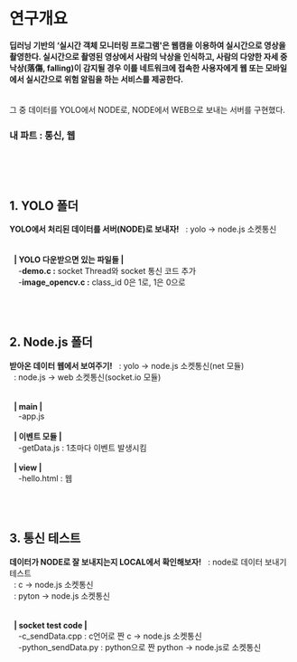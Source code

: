 # 연구개요

**딥러닝 기반의 ‘실시간 객체 모니터링 프로그램'은 웹캠을 이용하여 실시간으로 영상을 촬영한다. 실시간으로 촬영된 영상에서 사람의 낙상을 인식하고, 사람의 다양한 자세 중 낙상(落傷, falling)이 감지될 경우 이를 네트워크에 접속한 사용자에게 웹 또는 모바일에서 실시간으로 위험 알림을 하는 서비스를 제공한다.**  
<br><br>
 그 중 데이터를 YOLO에서 NODE로, NODE에서 WEB으로 보내는 서버를 구현했다.  
 ### 내 파트 :  통신, 웹
<br><br><br>


## __1. YOLO 폴더__
__YOLO에서 처리된 데이터를 서버(NODE)로 보내자!__
&nbsp;&nbsp;: yolo → node.js 소켓통신<br/>
<br/><br/>
&nbsp;&nbsp;__| YOLO 다운받으면 있는 파일들 |__  
&nbsp;&nbsp;&nbsp;&nbsp;-__demo.c :__ socket Thread와 socket 통신 코드 추가  
&nbsp;&nbsp;&nbsp;&nbsp;-__image_opencv.c :__ class_id 0은 1로, 1은 0으로 <br/><br/>
<br/><br/>



## __2. Node.js 폴더__
__받아온 데이터 웹에서 보여주기!__
&nbsp;&nbsp;: yolo    → node.js 소켓통신(net 모듈)<br/>
&nbsp;&nbsp;: node.js → web     소켓통신(socket.io 모듈)<br/>
<br/><br/>
&nbsp;&nbsp;__| main |__  
&nbsp;&nbsp;&nbsp;&nbsp;-app.js<br/><br/>
&nbsp;&nbsp;__| 이벤트 모듈 |__  
&nbsp;&nbsp;&nbsp;&nbsp;-getData.js : 1초마다 이벤트 발생시킴<br/><br/>
&nbsp;&nbsp;__| view |__  
&nbsp;&nbsp;&nbsp;&nbsp;-hello.html : 웹<br/><br/>
<br/><br/>


## __3. 통신 테스트__
__데이터가 NODE로 잘 보내지는지 LOCAL에서 확인해보자!__
&nbsp;&nbsp;: node로 데이터 보내기 테스트  
&nbsp;&nbsp;: c     → node.js 소켓통신  
&nbsp;&nbsp;: pyton → node.js 소켓통신  
<br/><br/>
&nbsp;&nbsp;__| socket test code |__  
&nbsp;&nbsp;&nbsp;&nbsp;-c_sendData.cpp : c언어로 짠 c → node.js 소켓통신  
&nbsp;&nbsp;&nbsp;&nbsp;-python_sendData.py : python으로 짠 python → node.js로 소켓통신<br/><br/>
<br/><br/>
